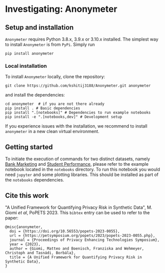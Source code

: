 # Investigating: Anonymeter

## Setup and installation

`Anonymeter` requires Python 3.8.x, 3.9.x or 3.10.x installed. The simplest way to install `Anonymeter` is from `PyPi`. Simply run

```
pip install anonymeter
```

### Local installation

To install `Anonymeter` locally, clone the repository:

```shell
git clone https://github.com/kshitij3188/Anonymeter.git anonymeter
```

and install the dependencies:

```shell
cd anonymeter  # if you are not there already
pip install . # Basic dependencies
pip install ".[notebooks]" # Dependencies to run example notebooks
pip install -e ".[notebooks,dev]" # Development setup
```

If you experience issues with the installation, we recommend to install
`anonymeter` in a new clean virtual environment.

## Getting started

To initiate the execution of commands for two distinct datasets, namely [Bank Marketing](https://archive.ics.uci.edu/dataset/222/bank+marketing) and [Student Performance](https://archive.ics.uci.edu/dataset/320/student+performance), please refer to the example notebook located in the `notebooks` directory. To run this notebook you would need `jupyter` and some plotting libraries.
This should be installed as part of the `notebooks` dependencies.

## Cite this work

"A Unified Framework for Quantifying Privacy Risk in Synthetic Data", M. Giomi *et al*, PoPETS 2023.
This `bibtex` entry can be used to refer to the paper:

```text
@misc{anonymeter,
  doi = {https://doi.org/10.56553/popets-2023-0055},
  url = {https://petsymposium.org/popets/2023/popets-2023-0055.php},
  journal = {Proceedings of Privacy Enhancing Technologies Symposium},
  year = {2023},
  author = {Giomi, Matteo and Boenisch, Franziska and Wehmeyer, Christoph and Tasnádi, Borbála},
  title = {A Unified Framework for Quantifying Privacy Risk in Synthetic Data},
}
```
